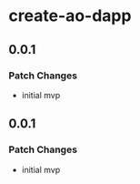 # create-ao-dapp

## 0.0.1

### Patch Changes

- initial mvp

## 0.0.1

### Patch Changes

- initial mvp
